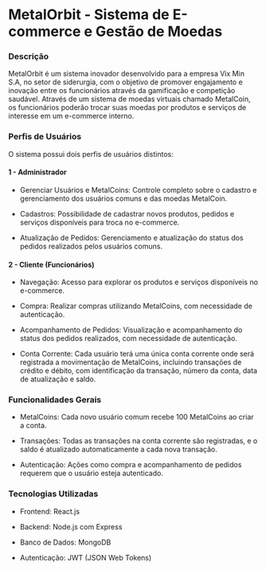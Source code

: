# MetalOrbit - Sistema de E-commerce e Gestão de Moedas
### Descrição
MetalOrbit é um sistema inovador desenvolvido para a empresa Vix Min S.A, no setor de siderurgia, com o objetivo de promover engajamento e inovação entre os funcionários através da gamificação e competição saudável. Através de um sistema de moedas virtuais chamado MetalCoin, os funcionários poderão trocar suas moedas por produtos e serviços de interesse em um e-commerce interno.
### Perfis de Usuários
O sistema possui dois perfis de usuários distintos:

#### 1 - Administrador
- Gerenciar Usuários e MetalCoins: Controle completo sobre o cadastro e gerenciamento dos usuários comuns e das moedas MetalCoin.

- Cadastros: Possibilidade de cadastrar novos produtos, pedidos e serviços disponíveis para troca no e-commerce.

- Atualização de Pedidos: Gerenciamento e atualização do status dos pedidos realizados pelos usuários comuns.

#### 2 - Cliente (Funcionários)

- Navegação: Acesso para explorar os produtos e serviços disponíveis no e-commerce.

- Compra: Realizar compras utilizando MetalCoins, com necessidade de autenticação.

- Acompanhamento de Pedidos: Visualização e acompanhamento do status dos pedidos realizados, com necessidade de autenticação.

- Conta Corrente: Cada usuário terá uma única conta corrente onde será registrada a movimentação de MetalCoins, incluindo transações de crédito e débito, com identificação da transação, número da conta, data de atualização e saldo.

### Funcionalidades Gerais

- MetalCoins: Cada novo usuário comum recebe 100 MetalCoins ao criar a conta.

- Transações: Todas as transações na conta corrente são registradas, e o saldo é atualizado automaticamente a cada nova transação.

- Autenticação: Ações como compra e acompanhamento de pedidos requerem que o usuário esteja autenticado.

### Tecnologias Utilizadas

- Frontend: React.js

- Backend: Node.js com Express

- Banco de Dados: MongoDB

- Autenticação: JWT (JSON Web Tokens)
